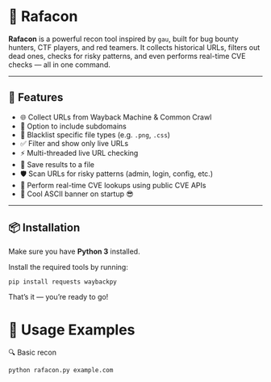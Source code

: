 # 🔎 Rafacon

**Rafacon** is a powerful recon tool inspired by `gau`, built for bug bounty hunters, CTF players, and red teamers. It collects historical URLs, filters out dead ones, checks for risky patterns, and even performs real-time CVE checks — all in one command.

---

## 🚀 Features

- 🌐 Collect URLs from Wayback Machine & Common Crawl  
- 🔁 Option to include subdomains  
- 🧹 Blacklist specific file types (e.g. `.png`, `.css`)  
- ✅ Filter and show only live URLs  
- ⚡ Multi-threaded live URL checking  
- 💾 Save results to a file  
- 🛡 Scan URLs for risky patterns (admin, login, config, etc.)  
- 📡 Perform real-time CVE lookups using public CVE APIs  
- 🎨 Cool ASCII banner on startup 😎  

---

## 📦 Installation

Make sure you have **Python 3** installed.

Install the required tools by running:

```bash
pip install requests waybackpy
```
That’s it — you’re ready to go!


# 🧠 Usage Examples

🔍 Basic recon
```
python rafacon.py example.com
```

